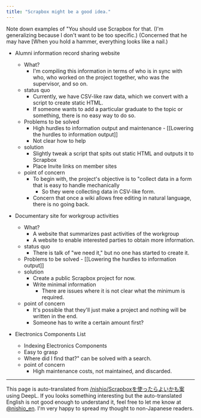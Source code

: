 ```yaml
---
title: "Scrapbox might be a good idea."
---
```


Note down examples of "You should use Scrapbox for that.
(I'm generalizing because I don't want to be too specific.)
(Concerned that he may have [When you hold a hammer, everything looks like a nail.)

- Alumni information record sharing website
    - What?
        - I'm compiling this information in terms of who is in sync with who, who worked on the project together, who was the supervisor, and so on.
    - status quo
        - Currently, we have CSV-like raw data, which we convert with a script to create static HTML.
        - If someone wants to add a particular graduate to the topic or something, there is no easy way to do so.
    - Problems to be solved
        - High hurdles to information output and maintenance
                - [[Lowering the hurdles to information output]]
        - Not clear how to help
    - solution
        - Slightly tweak a script that spits out static HTML and outputs it to Scrapbox
        - Place Invite links on member sites
    - point of concern
        - To begin with, the project's objective is to "collect data in a form that is easy to handle mechanically
            - So they were collecting data in CSV-like form.
        - Concern that once a wiki allows free editing in natural language, there is no going back.


- Documentary site for workgroup activities
    - What?
        - A website that summarizes past activities of the workgroup
        - A website to enable interested parties to obtain more information.
    - status quo
        - There is talk of "we need it," but no one has started to create it.
    - Problems to be solved
            - [[Lowering the hurdles to information output]]
    - solution
        - Create a public Scrapbox project for now.
        - Write minimal information
            - There are issues where it is not clear what the minimum is required.
    - point of concern
        - It's possible that they'll just make a project and nothing will be written in the end.
        - Someone has to write a certain amount first?

- Electronics Components List
    - Indexing Electronics Components
    - Easy to grasp
    - Where did I find that?" can be solved with a search.
    - point of concern
        - High maintenance costs, not maintained, and discarded.
---
This page is auto-translated from [/nishio/Scrapboxを使ったらよいかも案](https://scrapbox.io/nishio/Scrapboxを使ったらよいかも案) using DeepL. If you looks something interesting but the auto-translated English is not good enough to understand it, feel free to let me know at [@nishio_en](https://twitter.com/nishio_en). I'm very happy to spread my thought to non-Japanese readers.